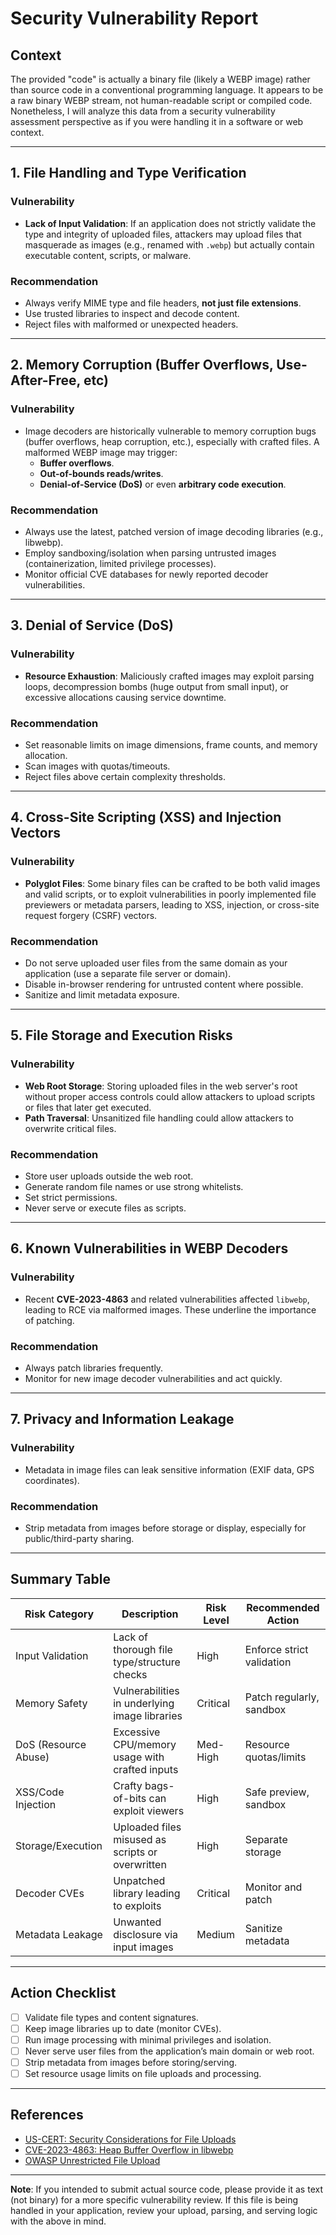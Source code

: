 # Security Vulnerability Report

## Context

The provided "code" is actually a binary file (likely a WEBP image) rather than source code in a conventional programming language. It appears to be a raw binary WEBP stream, not human-readable script or compiled code. Nonetheless, I will analyze this data from a security vulnerability assessment perspective as if you were handling it in a software or web context.

---

## 1. **File Handling and Type Verification**

### Vulnerability

- **Lack of Input Validation**: If an application does not strictly validate the type and integrity of uploaded files, attackers may upload files that masquerade as images (e.g., renamed with `.webp`) but actually contain executable content, scripts, or malware.

### Recommendation

- Always verify MIME type and file headers, **not just file extensions**.
- Use trusted libraries to inspect and decode content.
- Reject files with malformed or unexpected headers.

---

## 2. **Memory Corruption (Buffer Overflows, Use-After-Free, etc)**

### Vulnerability

- Image decoders are historically vulnerable to memory corruption bugs (buffer overflows, heap corruption, etc.), especially with crafted files. A malformed WEBP image may trigger:
  - **Buffer overflows**.
  - **Out-of-bounds reads/writes**.
  - **Denial-of-Service (DoS)** or even **arbitrary code execution**.

### Recommendation

- Always use the latest, patched version of image decoding libraries (e.g., libwebp).
- Employ sandboxing/isolation when parsing untrusted images (containerization, limited privilege processes).
- Monitor official CVE databases for newly reported decoder vulnerabilities.

---

## 3. **Denial of Service (DoS)**

### Vulnerability

- **Resource Exhaustion**: Maliciously crafted images may exploit parsing loops, decompression bombs (huge output from small input), or excessive allocations causing service downtime.

### Recommendation

- Set reasonable limits on image dimensions, frame counts, and memory allocation.
- Scan images with quotas/timeouts.
- Reject files above certain complexity thresholds.

---

## 4. **Cross-Site Scripting (XSS) and Injection Vectors**

### Vulnerability

- **Polyglot Files**: Some binary files can be crafted to be both valid images and valid scripts, or to exploit vulnerabilities in poorly implemented file previewers or metadata parsers, leading to XSS, injection, or cross-site request forgery (CSRF) vectors.

### Recommendation

- Do not serve uploaded user files from the same domain as your application (use a separate file server or domain).
- Disable in-browser rendering for untrusted content where possible.
- Sanitize and limit metadata exposure.

---

## 5. **File Storage and Execution Risks**

### Vulnerability

- **Web Root Storage**: Storing uploaded files in the web server's root without proper access controls could allow attackers to upload scripts or files that later get executed.
- **Path Traversal**: Unsanitized file handling could allow attackers to overwrite critical files.

### Recommendation

- Store user uploads outside the web root.
- Generate random file names or use strong whitelists.
- Set strict permissions.
- Never serve or execute files as scripts.

---

## 6. **Known Vulnerabilities in WEBP Decoders**

### Vulnerability

- Recent **CVE-2023-4863** and related vulnerabilities affected `libwebp`, leading to RCE via malformed images. These underline the importance of patching.

### Recommendation

- Always patch libraries frequently.
- Monitor for new image decoder vulnerabilities and act quickly.

---

## 7. **Privacy and Information Leakage**

### Vulnerability

- Metadata in image files can leak sensitive information (EXIF data, GPS coordinates).

### Recommendation

- Strip metadata from images before storage or display, especially for public/third-party sharing.

---

## Summary Table

| Risk Category                   | Description                                      | Risk Level | Recommended Action         |
|----------------------------------|--------------------------------------------------|------------|---------------------------|
| Input Validation                 | Lack of thorough file type/structure checks      | High       | Enforce strict validation |
| Memory Safety                    | Vulnerabilities in underlying image libraries    | Critical   | Patch regularly, sandbox  |
| DoS (Resource Abuse)             | Excessive CPU/memory usage with crafted inputs   | Med-High   | Resource quotas/limits    |
| XSS/Code Injection               | Crafty bags-of-bits can exploit viewers          | High       | Safe preview, sandbox     |
| Storage/Execution                | Uploaded files misused as scripts or overwritten | High       | Separate storage          |
| Decoder CVEs                     | Unpatched library leading to exploits            | Critical   | Monitor and patch         |
| Metadata Leakage                 | Unwanted disclosure via input images             | Medium     | Sanitize metadata         |

---

## Action Checklist

- [ ] Validate file types and content signatures.
- [ ] Keep image libraries up to date (monitor CVEs).
- [ ] Run image processing with minimal privileges and isolation.
- [ ] Never serve user files from the application’s main domain or web root.
- [ ] Strip metadata from images before storing/serving.
- [ ] Set resource usage limits on file uploads and processing.

---

## References

- [US-CERT: Security Considerations for File Uploads](https://www.cisa.gov/news-events/alerts/2019/10/29/security-considerations-file-uploads)
- [CVE-2023-4863: Heap Buffer Overflow in libwebp](https://nvd.nist.gov/vuln/detail/CVE-2023-4863)
- [OWASP Unrestricted File Upload](https://owasp.org/www-community/vulnerabilities/Unrestricted_File_Upload)

---

**Note**: If you intended to submit actual source code, please provide it as text (not binary) for a more specific vulnerability review. If this file is being handled in your application, review your upload, parsing, and serving logic with the above in mind.